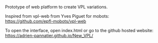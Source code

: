 Prototype of web platform to create VPL variations.

Inspired from vpl-web from Yves Piguet for mobots:
https://github.com/epfl-mobots/vpl-web

To open the interface, open index.html or go to the github hosted website: https://adrien-pannatier.github.io/New_VPL/





